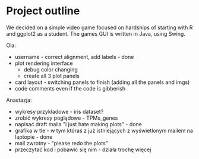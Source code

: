 # Project outline

We decided on a simple video game focused on hardships of starting with R and ggplot2 as a student. The games 
GUI is written in Java, using Swing.

Ola:
* username - correct alignment, add labels - done  
* plot rendering interface  
	* debug color changing  
	* create all 3 plot panels
* card layout - switching panels to finish (adding all the panels and imgs)  
* code comments even if the code is gibberish

Anastazja:  
* wykresy przykładowe - iris dataset?  
* zrobić wykresy poglądowe - TPMs_genes  
* napisać draft maila "i just hate making plots" - done  
* grafika w tle - w tym któraś z już istniejących z wyświetlonym mailem na laptopie - done  
* mail zwrotny - "please redo the plots"  
* przeczytać kod i pobawić się nim - działa trochę więcej
